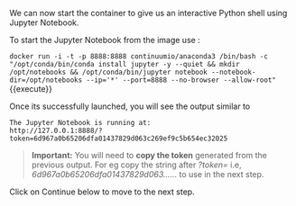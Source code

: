 We can now start the container to give us an interactive Python shell using Jupyter Notebook. 

To start the Jupyter Notebook from the image use :

`docker run -i -t -p 8888:8888 continuumio/anaconda3 /bin/bash -c "/opt/conda/bin/conda install jupyter -y --quiet && mkdir /opt/notebooks && /opt/conda/bin/jupyter notebook --notebook-dir=/opt/notebooks --ip='*' --port=8888 --no-browser --allow-root"`{{execute}}

Once its successfully launched, you will see the output similar to 

    The Jupyter Notebook is running at: 
    http://127.0.0.1:8888/?token=6d967a0b65206dfa01437829d063c269ef9c5b654ec32025

>**Important:** You will need to **copy the token** generated from the previous output. For eg copy the string after _?token=_ i.e, _6d967a0b65206dfa01437829d063......_ to use in the next step.

Click on Continue below to move to the next step.
